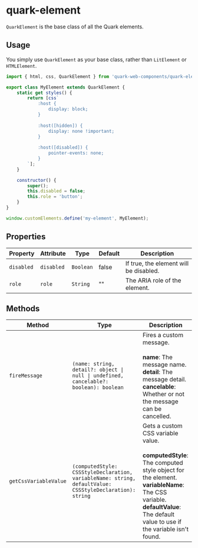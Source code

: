 # quark-element

`QuarkElement` is the base class of all the Quark elements.

## Usage

You simply use `QuarkElement` as your base class, rather than `LitElement` or `HTMLElement`.

```javascript
import { html, css, QuarkElement } from 'quark-web-components/quark-element/quark-element.js';

export class MyElement extends QuarkElement {
    static get styles() {
        return [css`
            :host {
                display: block;
            }
    
            :host([hidden]) {
                display: none !important;
            }
    
            :host([disabled]) {
                pointer-events: none;
            }
        `];
    }

    constructor() {
        super();
        this.disabled = false;
        this.role = 'button';
    }
}

window.customElements.define('my-element', MyElement);
```

## Properties

| Property   | Attribute  | Type      | Default | Description                            |
|------------|------------|-----------|---------|----------------------------------------|
| `disabled` | `disabled` | `Boolean` | false   | If true, the element will be disabled. |
| `role`     | `role`     | `String`  | ""      | The ARIA role of the element.          |

## Methods

| Method                | Type                                             | Description                                      |
|-----------------------|--------------------------------------------------|--------------------------------------------------|
| `fireMessage`         | `(name: string, detail?: object \| null \| undefined, cancelable?: boolean): boolean` | Fires a custom message.<br /><br />**name**: The message name.<br />**detail**: The message detail.<br />**cancelable**: Whether or not the message can be cancelled. |
| `getCssVariableValue` | `(computedStyle: CSSStyleDeclaration, variableName: string, defaultValue: CSSStyleDeclaration): string` | Gets a custom CSS variable value.<br /><br />**computedStyle**: The computed style object for the element.<br />**variableName**: The CSS variable.<br />**defaultValue**: The default value to use if the variable isn't found. |
